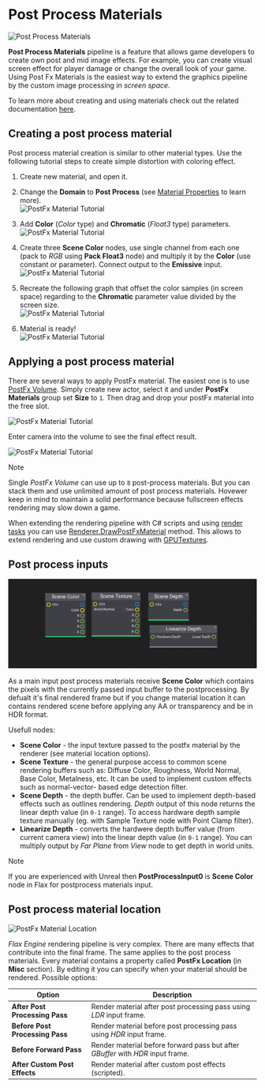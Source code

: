 # Post Process Materials

![Post Process Materials](media/post-fx-materials.jpg)

**Post Process Materials** pipeline is a feature that allows game developers to create own post and mid image effects.
For example, you can create visual screen effect for player damage or change the overall look of your game.
Using Post Fx Materials is the easiest way to extend the graphics pipeline by the custom image processing in *screen space*.

To learn more about creating and using materials check out the related documentation [here](../materials/index.md).

## Creating a post process material

Post process material creation is similar to other material types.
Use the following tutorial steps to create simple distortion with coloring effect.

1. Create new material, and open it.

2. Change the **Domain** to **Post Process** (see [Material Properties](../materials/material-properties/index.md) to learn more).
    <br>![PostFx Material Tutorial](media/post-fx-material-tutorial-0.jpg)

3. Add **Color** (*Color* type) and **Chromatic** (*Float3* type) parameters.
    <br>![PostFx Material Tutorial](media/post-fx-material-tutorial-1.jpg)

4. Create three **Scene Color** nodes, use single channel from each one (pack to *RGB* using **Pack Float3** node) and multiply it by the **Color** (use constant or parameter). Connect output to the **Emissive** input.
    <br>![PostFx Material Tutorial](media/post-fx-material-tutorial-2.jpg)

5. Recreate the following graph that offset the color samples (in screen space) regarding to the **Chromatic** parameter value divided by the screen size.
    <br>![PostFx Material Tutorial](media/post-fx-material-tutorial-3.jpg)

6. Material is ready!
    <br>![PostFx Material Tutorial](media/post-fx-material-tutorial-4.jpg)

## Applying a post process material

There are several ways to apply PostFx material. The easiest one is to use [PostFx Volume](post-fx-volumes.md). Simply create new actor, select it and under **PostFx Materials** group set **Size** to `1`. Then drag and drop your postFx material into the free slot.

![PostFx Material Tutorial](media/post-fx-material-tutorial-5.jpg)

Enter camera into the volume to see the final effect result.

![PostFx Material Tutorial](media/post-fx-material-tutorial-6.jpg)

>[!Note]
>Single *PostFx Volume* can use up to `8` post-process materials. But you can stack them and use unlimited amount of post process materials. Hovewer keep in mind to maintain a solid performance because fullscreen effects rendering may slow down a game.

When extending the rendering pipeline with C# scripts and using [render tasks](http://docs.flaxengine.com/api/FlaxEngine.RenderTask.html) you can use [Renderer.DrawPostFxMaterial](https://docs.flaxengine.com/api/FlaxEngine.Renderer.html#collapsible-FlaxEngine_Renderer_DrawPostFxMaterial_FlaxEngine_GPUContext_FlaxEngine_RenderContext__FlaxEngine_MaterialBase_FlaxEngine_GPUTexture_FlaxEngine_GPUTextureView_) method. This allows to extend rendering and use custom drawing with [GPUTextures](http://docs.flaxengine.com/api/FlaxEngine.GPUTexture.html).

## Post process inputs

![PostFx Material Input Textures](media/postfx-material-nodes.png)

As a main input post process materials receive **Scene Color** which contains the pixels with the currently passed input buffer to the postprocessing. By defualt it's final rendered frame but if you change material location it can contains rendered scene before applying any AA or transparency and be in HDR format.

Usefull nodes:
* **Scene Color** - the input texture passed to the postfx material by the renderer (see material location options).
* **Scene Texture** - the general purpose access to common scene rendering buffers such as: Diffuse Color, Roughness, World Normal, Base Color, Metalness, etc. It can be used to implement custom effects such as normal-vector- based edge detection filter.
* **Scene Depth** - the depth buffer. Can be used to implement depth-based effects such as outlines rendering. *Depth* output of this node returns the linear depth value (in `0-1` range). To access hardware depth sample texture manually (eg. with Sample Texture node with Point Clamp filter).
* **Linearize Depth** - converts the hardwere depth buffer value (from current camera view) into the linear depth value (in `0-1` range). You can multiply output by *Far Plane* from *View* node to get depth in world units.

> [!Note]
> If you are experienced with Unreal then **PostProcessInput0** is **Scene Color** node in Flax for postprocess materials input.

## Post process material location

![PostFx Material Location](../materials/media/properties-misc.png)

*Flax Engine* rendering pipeline is very complex. There are many effects that contribute into the final frame.
The same applies to the post process materials. Every material contains a property called **PostFx Location** (in **Misc** section). By editing it you can specify when your material should be rendered. Possible options:

| Option | Description |
|--------|--------|
| **After Post Processing Pass** | Render material after post processing pass using *LDR* input frame. |
| **Before Post Processing Pass** | Render material before post processing pass using *HDR* input frame. |
| **Before Forward Pass** | Render material before forward pass but after *GBuffer* with *HDR* input frame. |
| **After Custom Post Effects** | Render material after custom post effects (scripted). |

